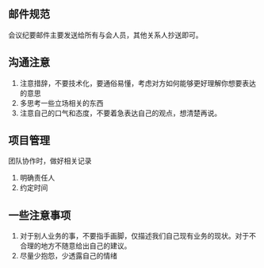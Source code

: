 ## 邮件规范

会议纪要邮件主要发送给所有与会人员，其他关系人抄送即可。

## 沟通注意

1. 注意措辞，不要技术化，要通俗易懂，考虑对方如何能够更好理解你想要表达的意思
2. 多思考一些立场相关的东西
3. 注意自己的口气和态度，不要着急表达自己的观点，想清楚再说。

## 项目管理

团队协作时，做好相关记录
1. 明确责任人
2. 约定时间
	

## 一些注意事项
1. 对于别人业务的事，不要指手画脚，仅描述我们自己现有业务的现状。对于不合理的地方不随意给出自己的建议。
2. 尽量少抱怨，少透露自己的情绪
